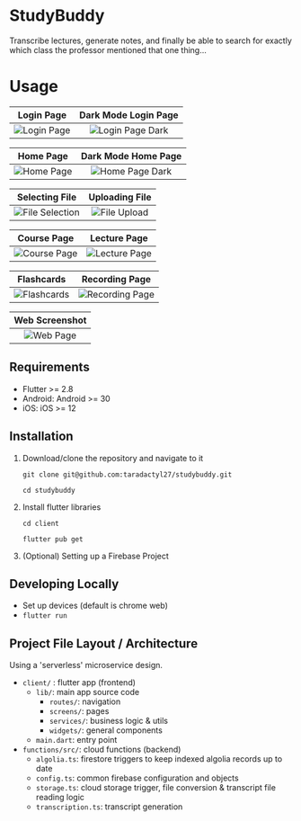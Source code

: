# StudyBuddy

Transcribe lectures, generate notes, and finally be able to search for exactly which class the professor mentioned that one thing...

# Usage
Login Page                            |  Dark Mode Login Page
:------------------------------------:|:-------------------------:
![Login Page](/screenshots/login.PNG) | ![Login Page Dark](/screenshots/login_dark.PNG)

Home Page                             |  Dark Mode Home Page
:------------------------------------:|:-------------------------:
![Home Page](/screenshots/home_light.gif) | ![Home Page Dark](/screenshots/home_dark.gif)

Selecting File                        |  Uploading File
:------------------------------------:|:-------------------------:
![File Selection](/screenshots/file_upload.ONG) | ![File Upload](/screenshots/selected_file.gif)

Course Page                           |  Lecture Page
:------------------------------------:|:-------------------------:
![Course Page](/screenshots/course_page.PNG) | ![Lecture Page](/screenshots/lecture.gif)

Flashcards                            | Recording Page  
:------------------------------------:|:-------------------------:
![Flashcards](/screenshots/flashcards.gif) | ![Recording Page](/screenshots/recording.PNG)

Web Screenshot |
:--------------:|
![Web Page](/screenshots/web.PNG)|



## Requirements

- Flutter >= 2.8
- Android: Android >= 30
- iOS: iOS >= 12

## Installation

1. Download/clone the repository and navigate to it

      `git clone git@github.com:taradactyl27/studybuddy.git`
      
      `cd studybuddy`

2. Install flutter libraries

      `cd client`
      
      `flutter pub get`

3. (Optional) Setting up a Firebase Project

## Developing Locally

- Set up devices (default is chrome web)
- `flutter run`

## Project File Layout / Architecture 

Using a 'serverless' microservice design.

- `client/` : flutter app (frontend)
  - `lib/`: main app source code
    - `routes/`: navigation
    - `screens/`: pages 
    - `services/`: business logic & utils
    - `widgets/`: general components
  - `main.dart`: entry point 
- `functions/src/`: cloud functions (backend)
  - `algolia.ts`: firestore triggers to keep indexed algolia records up to date
  - `config.ts`: common firebase configuration and objects
  - `storage.ts`: cloud storage trigger, file conversion & transcript file reading logic
  - `transcription.ts`: transcript generation
